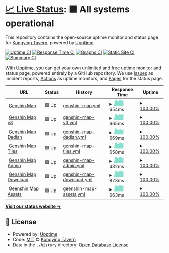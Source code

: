 # [📈 Live Status](https://kongying-tavern.github.io/upptime): <!--live status--> **🟩 All systems operational**

This repository contains the open-source uptime monitor and status page for [Kongying Tavern](https://yuanshen.site), powered by [Upptime](https://github.com/upptime/upptime).

[![Uptime CI](https://github.com/kongying-tavern/upptime/workflows/Uptime%20CI/badge.svg)](https://github.com/kongying-tavern/upptime/actions?query=workflow%3A%22Uptime+CI%22)
[![Response Time CI](https://github.com/kongying-tavern/upptime/workflows/Response%20Time%20CI/badge.svg)](https://github.com/kongying-tavern/upptime/actions?query=workflow%3A%22Response+Time+CI%22)
[![Graphs CI](https://github.com/kongying-tavern/upptime/workflows/Graphs%20CI/badge.svg)](https://github.com/kongying-tavern/upptime/actions?query=workflow%3A%22Graphs+CI%22)
[![Static Site CI](https://github.com/kongying-tavern/upptime/workflows/Static%20Site%20CI/badge.svg)](https://github.com/kongying-tavern/upptime/actions?query=workflow%3A%22Static+Site+CI%22)
[![Summary CI](https://github.com/kongying-tavern/upptime/workflows/Summary%20CI/badge.svg)](https://github.com/kongying-tavern/upptime/actions?query=workflow%3A%22Summary+CI%22)

With [Upptime](https://upptime.js.org), you can get your own unlimited and free uptime monitor and status page, powered entirely by a GitHub repository. We use [Issues](https://github.com/kongying-tavern/upptime/issues) as incident reports, [Actions](https://github.com/kongying-tavern/upptime/actions) as uptime monitors, and [Pages](https://kongying-tavern.github.io/upptime) for the status page.

<!--start: status pages-->
<!-- This summary is generated by Upptime (https://github.com/upptime/upptime) -->
<!-- Do not edit this manually, your changes will be overwritten -->
<!-- prettier-ignore -->
| URL | Status | History | Response Time | Uptime |
| --- | ------ | ------- | ------------- | ------ |
| <img alt="" src="https://icons.duckduckgo.com/ip3/yuanshen.site.ico" height="13"> [Genshin Map](https://yuanshen.site) | 🟩 Up | [genshin-map.yml](https://github.com/kongying-tavern/upptime/commits/HEAD/history/genshin-map.yml) | <details><summary><img alt="Response time graph" src="./graphs/genshin-map/response-time-week.png" height="20"> 654ms</summary><br><a href="https://kongying-tavern.github.io/upptime/history/genshin-map"><img alt="Response time 669" src="https://img.shields.io/endpoint?url=https%3A%2F%2Fraw.githubusercontent.com%2Fkongying-tavern%2Fupptime%2FHEAD%2Fapi%2Fgenshin-map%2Fresponse-time.json"></a><br><a href="https://kongying-tavern.github.io/upptime/history/genshin-map"><img alt="24-hour response time 603" src="https://img.shields.io/endpoint?url=https%3A%2F%2Fraw.githubusercontent.com%2Fkongying-tavern%2Fupptime%2FHEAD%2Fapi%2Fgenshin-map%2Fresponse-time-day.json"></a><br><a href="https://kongying-tavern.github.io/upptime/history/genshin-map"><img alt="7-day response time 654" src="https://img.shields.io/endpoint?url=https%3A%2F%2Fraw.githubusercontent.com%2Fkongying-tavern%2Fupptime%2FHEAD%2Fapi%2Fgenshin-map%2Fresponse-time-week.json"></a><br><a href="https://kongying-tavern.github.io/upptime/history/genshin-map"><img alt="30-day response time 669" src="https://img.shields.io/endpoint?url=https%3A%2F%2Fraw.githubusercontent.com%2Fkongying-tavern%2Fupptime%2FHEAD%2Fapi%2Fgenshin-map%2Fresponse-time-month.json"></a><br><a href="https://kongying-tavern.github.io/upptime/history/genshin-map"><img alt="1-year response time 669" src="https://img.shields.io/endpoint?url=https%3A%2F%2Fraw.githubusercontent.com%2Fkongying-tavern%2Fupptime%2FHEAD%2Fapi%2Fgenshin-map%2Fresponse-time-year.json"></a></details> | <details><summary><a href="https://kongying-tavern.github.io/upptime/history/genshin-map">100.00%</a></summary><a href="https://kongying-tavern.github.io/upptime/history/genshin-map"><img alt="All-time uptime 99.88%" src="https://img.shields.io/endpoint?url=https%3A%2F%2Fraw.githubusercontent.com%2Fkongying-tavern%2Fupptime%2FHEAD%2Fapi%2Fgenshin-map%2Fuptime.json"></a><br><a href="https://kongying-tavern.github.io/upptime/history/genshin-map"><img alt="24-hour uptime 100.00%" src="https://img.shields.io/endpoint?url=https%3A%2F%2Fraw.githubusercontent.com%2Fkongying-tavern%2Fupptime%2FHEAD%2Fapi%2Fgenshin-map%2Fuptime-day.json"></a><br><a href="https://kongying-tavern.github.io/upptime/history/genshin-map"><img alt="7-day uptime 100.00%" src="https://img.shields.io/endpoint?url=https%3A%2F%2Fraw.githubusercontent.com%2Fkongying-tavern%2Fupptime%2FHEAD%2Fapi%2Fgenshin-map%2Fuptime-week.json"></a><br><a href="https://kongying-tavern.github.io/upptime/history/genshin-map"><img alt="30-day uptime 99.88%" src="https://img.shields.io/endpoint?url=https%3A%2F%2Fraw.githubusercontent.com%2Fkongying-tavern%2Fupptime%2FHEAD%2Fapi%2Fgenshin-map%2Fuptime-month.json"></a><br><a href="https://kongying-tavern.github.io/upptime/history/genshin-map"><img alt="1-year uptime 99.88%" src="https://img.shields.io/endpoint?url=https%3A%2F%2Fraw.githubusercontent.com%2Fkongying-tavern%2Fupptime%2FHEAD%2Fapi%2Fgenshin-map%2Fuptime-year.json"></a></details>
| <img alt="" src="https://icons.duckduckgo.com/ip3/v3.yuanshen.site.ico" height="13"> [Genshin Map v3](https://v3.yuanshen.site) | 🟩 Up | [genshin-map-v3.yml](https://github.com/kongying-tavern/upptime/commits/HEAD/history/genshin-map-v3.yml) | <details><summary><img alt="Response time graph" src="./graphs/genshin-map-v3/response-time-week.png" height="20"> 665ms</summary><br><a href="https://kongying-tavern.github.io/upptime/history/genshin-map-v3"><img alt="Response time 682" src="https://img.shields.io/endpoint?url=https%3A%2F%2Fraw.githubusercontent.com%2Fkongying-tavern%2Fupptime%2FHEAD%2Fapi%2Fgenshin-map-v3%2Fresponse-time.json"></a><br><a href="https://kongying-tavern.github.io/upptime/history/genshin-map-v3"><img alt="24-hour response time 622" src="https://img.shields.io/endpoint?url=https%3A%2F%2Fraw.githubusercontent.com%2Fkongying-tavern%2Fupptime%2FHEAD%2Fapi%2Fgenshin-map-v3%2Fresponse-time-day.json"></a><br><a href="https://kongying-tavern.github.io/upptime/history/genshin-map-v3"><img alt="7-day response time 665" src="https://img.shields.io/endpoint?url=https%3A%2F%2Fraw.githubusercontent.com%2Fkongying-tavern%2Fupptime%2FHEAD%2Fapi%2Fgenshin-map-v3%2Fresponse-time-week.json"></a><br><a href="https://kongying-tavern.github.io/upptime/history/genshin-map-v3"><img alt="30-day response time 682" src="https://img.shields.io/endpoint?url=https%3A%2F%2Fraw.githubusercontent.com%2Fkongying-tavern%2Fupptime%2FHEAD%2Fapi%2Fgenshin-map-v3%2Fresponse-time-month.json"></a><br><a href="https://kongying-tavern.github.io/upptime/history/genshin-map-v3"><img alt="1-year response time 682" src="https://img.shields.io/endpoint?url=https%3A%2F%2Fraw.githubusercontent.com%2Fkongying-tavern%2Fupptime%2FHEAD%2Fapi%2Fgenshin-map-v3%2Fresponse-time-year.json"></a></details> | <details><summary><a href="https://kongying-tavern.github.io/upptime/history/genshin-map-v3">100.00%</a></summary><a href="https://kongying-tavern.github.io/upptime/history/genshin-map-v3"><img alt="All-time uptime 99.88%" src="https://img.shields.io/endpoint?url=https%3A%2F%2Fraw.githubusercontent.com%2Fkongying-tavern%2Fupptime%2FHEAD%2Fapi%2Fgenshin-map-v3%2Fuptime.json"></a><br><a href="https://kongying-tavern.github.io/upptime/history/genshin-map-v3"><img alt="24-hour uptime 100.00%" src="https://img.shields.io/endpoint?url=https%3A%2F%2Fraw.githubusercontent.com%2Fkongying-tavern%2Fupptime%2FHEAD%2Fapi%2Fgenshin-map-v3%2Fuptime-day.json"></a><br><a href="https://kongying-tavern.github.io/upptime/history/genshin-map-v3"><img alt="7-day uptime 100.00%" src="https://img.shields.io/endpoint?url=https%3A%2F%2Fraw.githubusercontent.com%2Fkongying-tavern%2Fupptime%2FHEAD%2Fapi%2Fgenshin-map-v3%2Fuptime-week.json"></a><br><a href="https://kongying-tavern.github.io/upptime/history/genshin-map-v3"><img alt="30-day uptime 99.88%" src="https://img.shields.io/endpoint?url=https%3A%2F%2Fraw.githubusercontent.com%2Fkongying-tavern%2Fupptime%2FHEAD%2Fapi%2Fgenshin-map-v3%2Fuptime-month.json"></a><br><a href="https://kongying-tavern.github.io/upptime/history/genshin-map-v3"><img alt="1-year uptime 99.88%" src="https://img.shields.io/endpoint?url=https%3A%2F%2Fraw.githubusercontent.com%2Fkongying-tavern%2Fupptime%2FHEAD%2Fapi%2Fgenshin-map-v3%2Fuptime-year.json"></a></details>
| <img alt="" src="https://icons.duckduckgo.com/ip3/dadian.yuanshen.site.ico" height="13"> [Genshin Map Dadian](https://dadian.yuanshen.site) | 🟩 Up | [genshin-map-dadian.yml](https://github.com/kongying-tavern/upptime/commits/HEAD/history/genshin-map-dadian.yml) | <details><summary><img alt="Response time graph" src="./graphs/genshin-map-dadian/response-time-week.png" height="20"> 669ms</summary><br><a href="https://kongying-tavern.github.io/upptime/history/genshin-map-dadian"><img alt="Response time 686" src="https://img.shields.io/endpoint?url=https%3A%2F%2Fraw.githubusercontent.com%2Fkongying-tavern%2Fupptime%2FHEAD%2Fapi%2Fgenshin-map-dadian%2Fresponse-time.json"></a><br><a href="https://kongying-tavern.github.io/upptime/history/genshin-map-dadian"><img alt="24-hour response time 644" src="https://img.shields.io/endpoint?url=https%3A%2F%2Fraw.githubusercontent.com%2Fkongying-tavern%2Fupptime%2FHEAD%2Fapi%2Fgenshin-map-dadian%2Fresponse-time-day.json"></a><br><a href="https://kongying-tavern.github.io/upptime/history/genshin-map-dadian"><img alt="7-day response time 669" src="https://img.shields.io/endpoint?url=https%3A%2F%2Fraw.githubusercontent.com%2Fkongying-tavern%2Fupptime%2FHEAD%2Fapi%2Fgenshin-map-dadian%2Fresponse-time-week.json"></a><br><a href="https://kongying-tavern.github.io/upptime/history/genshin-map-dadian"><img alt="30-day response time 686" src="https://img.shields.io/endpoint?url=https%3A%2F%2Fraw.githubusercontent.com%2Fkongying-tavern%2Fupptime%2FHEAD%2Fapi%2Fgenshin-map-dadian%2Fresponse-time-month.json"></a><br><a href="https://kongying-tavern.github.io/upptime/history/genshin-map-dadian"><img alt="1-year response time 686" src="https://img.shields.io/endpoint?url=https%3A%2F%2Fraw.githubusercontent.com%2Fkongying-tavern%2Fupptime%2FHEAD%2Fapi%2Fgenshin-map-dadian%2Fresponse-time-year.json"></a></details> | <details><summary><a href="https://kongying-tavern.github.io/upptime/history/genshin-map-dadian">100.00%</a></summary><a href="https://kongying-tavern.github.io/upptime/history/genshin-map-dadian"><img alt="All-time uptime 99.89%" src="https://img.shields.io/endpoint?url=https%3A%2F%2Fraw.githubusercontent.com%2Fkongying-tavern%2Fupptime%2FHEAD%2Fapi%2Fgenshin-map-dadian%2Fuptime.json"></a><br><a href="https://kongying-tavern.github.io/upptime/history/genshin-map-dadian"><img alt="24-hour uptime 100.00%" src="https://img.shields.io/endpoint?url=https%3A%2F%2Fraw.githubusercontent.com%2Fkongying-tavern%2Fupptime%2FHEAD%2Fapi%2Fgenshin-map-dadian%2Fuptime-day.json"></a><br><a href="https://kongying-tavern.github.io/upptime/history/genshin-map-dadian"><img alt="7-day uptime 100.00%" src="https://img.shields.io/endpoint?url=https%3A%2F%2Fraw.githubusercontent.com%2Fkongying-tavern%2Fupptime%2FHEAD%2Fapi%2Fgenshin-map-dadian%2Fuptime-week.json"></a><br><a href="https://kongying-tavern.github.io/upptime/history/genshin-map-dadian"><img alt="30-day uptime 99.89%" src="https://img.shields.io/endpoint?url=https%3A%2F%2Fraw.githubusercontent.com%2Fkongying-tavern%2Fupptime%2FHEAD%2Fapi%2Fgenshin-map-dadian%2Fuptime-month.json"></a><br><a href="https://kongying-tavern.github.io/upptime/history/genshin-map-dadian"><img alt="1-year uptime 99.89%" src="https://img.shields.io/endpoint?url=https%3A%2F%2Fraw.githubusercontent.com%2Fkongying-tavern%2Fupptime%2FHEAD%2Fapi%2Fgenshin-map-dadian%2Fuptime-year.json"></a></details>
| <img alt="" src="https://icons.duckduckgo.com/ip3/tiles.yuanshen.site.ico" height="13"> [Genshin Map Tiles](https://tiles.yuanshen.site) | 🟩 Up | [genshin-map-tiles.yml](https://github.com/kongying-tavern/upptime/commits/HEAD/history/genshin-map-tiles.yml) | <details><summary><img alt="Response time graph" src="./graphs/genshin-map-tiles/response-time-week.png" height="20"> 658ms</summary><br><a href="https://kongying-tavern.github.io/upptime/history/genshin-map-tiles"><img alt="Response time 665" src="https://img.shields.io/endpoint?url=https%3A%2F%2Fraw.githubusercontent.com%2Fkongying-tavern%2Fupptime%2FHEAD%2Fapi%2Fgenshin-map-tiles%2Fresponse-time.json"></a><br><a href="https://kongying-tavern.github.io/upptime/history/genshin-map-tiles"><img alt="24-hour response time 631" src="https://img.shields.io/endpoint?url=https%3A%2F%2Fraw.githubusercontent.com%2Fkongying-tavern%2Fupptime%2FHEAD%2Fapi%2Fgenshin-map-tiles%2Fresponse-time-day.json"></a><br><a href="https://kongying-tavern.github.io/upptime/history/genshin-map-tiles"><img alt="7-day response time 658" src="https://img.shields.io/endpoint?url=https%3A%2F%2Fraw.githubusercontent.com%2Fkongying-tavern%2Fupptime%2FHEAD%2Fapi%2Fgenshin-map-tiles%2Fresponse-time-week.json"></a><br><a href="https://kongying-tavern.github.io/upptime/history/genshin-map-tiles"><img alt="30-day response time 665" src="https://img.shields.io/endpoint?url=https%3A%2F%2Fraw.githubusercontent.com%2Fkongying-tavern%2Fupptime%2FHEAD%2Fapi%2Fgenshin-map-tiles%2Fresponse-time-month.json"></a><br><a href="https://kongying-tavern.github.io/upptime/history/genshin-map-tiles"><img alt="1-year response time 665" src="https://img.shields.io/endpoint?url=https%3A%2F%2Fraw.githubusercontent.com%2Fkongying-tavern%2Fupptime%2FHEAD%2Fapi%2Fgenshin-map-tiles%2Fresponse-time-year.json"></a></details> | <details><summary><a href="https://kongying-tavern.github.io/upptime/history/genshin-map-tiles">100.00%</a></summary><a href="https://kongying-tavern.github.io/upptime/history/genshin-map-tiles"><img alt="All-time uptime 99.89%" src="https://img.shields.io/endpoint?url=https%3A%2F%2Fraw.githubusercontent.com%2Fkongying-tavern%2Fupptime%2FHEAD%2Fapi%2Fgenshin-map-tiles%2Fuptime.json"></a><br><a href="https://kongying-tavern.github.io/upptime/history/genshin-map-tiles"><img alt="24-hour uptime 100.00%" src="https://img.shields.io/endpoint?url=https%3A%2F%2Fraw.githubusercontent.com%2Fkongying-tavern%2Fupptime%2FHEAD%2Fapi%2Fgenshin-map-tiles%2Fuptime-day.json"></a><br><a href="https://kongying-tavern.github.io/upptime/history/genshin-map-tiles"><img alt="7-day uptime 100.00%" src="https://img.shields.io/endpoint?url=https%3A%2F%2Fraw.githubusercontent.com%2Fkongying-tavern%2Fupptime%2FHEAD%2Fapi%2Fgenshin-map-tiles%2Fuptime-week.json"></a><br><a href="https://kongying-tavern.github.io/upptime/history/genshin-map-tiles"><img alt="30-day uptime 99.89%" src="https://img.shields.io/endpoint?url=https%3A%2F%2Fraw.githubusercontent.com%2Fkongying-tavern%2Fupptime%2FHEAD%2Fapi%2Fgenshin-map-tiles%2Fuptime-month.json"></a><br><a href="https://kongying-tavern.github.io/upptime/history/genshin-map-tiles"><img alt="1-year uptime 99.89%" src="https://img.shields.io/endpoint?url=https%3A%2F%2Fraw.githubusercontent.com%2Fkongying-tavern%2Fupptime%2FHEAD%2Fapi%2Fgenshin-map-tiles%2Fuptime-year.json"></a></details>
| <img alt="" src="https://icons.duckduckgo.com/ip3/admin.yuanshen.site.ico" height="13"> [Genshin Map Admin](http://admin.yuanshen.site) | 🟩 Up | [genshin-map-admin.yml](https://github.com/kongying-tavern/upptime/commits/HEAD/history/genshin-map-admin.yml) | <details><summary><img alt="Response time graph" src="./graphs/genshin-map-admin/response-time-week.png" height="20"> 432ms</summary><br><a href="https://kongying-tavern.github.io/upptime/history/genshin-map-admin"><img alt="Response time 434" src="https://img.shields.io/endpoint?url=https%3A%2F%2Fraw.githubusercontent.com%2Fkongying-tavern%2Fupptime%2FHEAD%2Fapi%2Fgenshin-map-admin%2Fresponse-time.json"></a><br><a href="https://kongying-tavern.github.io/upptime/history/genshin-map-admin"><img alt="24-hour response time 427" src="https://img.shields.io/endpoint?url=https%3A%2F%2Fraw.githubusercontent.com%2Fkongying-tavern%2Fupptime%2FHEAD%2Fapi%2Fgenshin-map-admin%2Fresponse-time-day.json"></a><br><a href="https://kongying-tavern.github.io/upptime/history/genshin-map-admin"><img alt="7-day response time 432" src="https://img.shields.io/endpoint?url=https%3A%2F%2Fraw.githubusercontent.com%2Fkongying-tavern%2Fupptime%2FHEAD%2Fapi%2Fgenshin-map-admin%2Fresponse-time-week.json"></a><br><a href="https://kongying-tavern.github.io/upptime/history/genshin-map-admin"><img alt="30-day response time 434" src="https://img.shields.io/endpoint?url=https%3A%2F%2Fraw.githubusercontent.com%2Fkongying-tavern%2Fupptime%2FHEAD%2Fapi%2Fgenshin-map-admin%2Fresponse-time-month.json"></a><br><a href="https://kongying-tavern.github.io/upptime/history/genshin-map-admin"><img alt="1-year response time 434" src="https://img.shields.io/endpoint?url=https%3A%2F%2Fraw.githubusercontent.com%2Fkongying-tavern%2Fupptime%2FHEAD%2Fapi%2Fgenshin-map-admin%2Fresponse-time-year.json"></a></details> | <details><summary><a href="https://kongying-tavern.github.io/upptime/history/genshin-map-admin">100.00%</a></summary><a href="https://kongying-tavern.github.io/upptime/history/genshin-map-admin"><img alt="All-time uptime 99.89%" src="https://img.shields.io/endpoint?url=https%3A%2F%2Fraw.githubusercontent.com%2Fkongying-tavern%2Fupptime%2FHEAD%2Fapi%2Fgenshin-map-admin%2Fuptime.json"></a><br><a href="https://kongying-tavern.github.io/upptime/history/genshin-map-admin"><img alt="24-hour uptime 100.00%" src="https://img.shields.io/endpoint?url=https%3A%2F%2Fraw.githubusercontent.com%2Fkongying-tavern%2Fupptime%2FHEAD%2Fapi%2Fgenshin-map-admin%2Fuptime-day.json"></a><br><a href="https://kongying-tavern.github.io/upptime/history/genshin-map-admin"><img alt="7-day uptime 100.00%" src="https://img.shields.io/endpoint?url=https%3A%2F%2Fraw.githubusercontent.com%2Fkongying-tavern%2Fupptime%2FHEAD%2Fapi%2Fgenshin-map-admin%2Fuptime-week.json"></a><br><a href="https://kongying-tavern.github.io/upptime/history/genshin-map-admin"><img alt="30-day uptime 99.89%" src="https://img.shields.io/endpoint?url=https%3A%2F%2Fraw.githubusercontent.com%2Fkongying-tavern%2Fupptime%2FHEAD%2Fapi%2Fgenshin-map-admin%2Fuptime-month.json"></a><br><a href="https://kongying-tavern.github.io/upptime/history/genshin-map-admin"><img alt="1-year uptime 99.89%" src="https://img.shields.io/endpoint?url=https%3A%2F%2Fraw.githubusercontent.com%2Fkongying-tavern%2Fupptime%2FHEAD%2Fapi%2Fgenshin-map-admin%2Fuptime-year.json"></a></details>
| <img alt="" src="https://icons.duckduckgo.com/ip3/download.yuanshen.site.ico" height="13"> [Genshin Map Download](https://download.yuanshen.site) | 🟩 Up | [genshin-map-download.yml](https://github.com/kongying-tavern/upptime/commits/HEAD/history/genshin-map-download.yml) | <details><summary><img alt="Response time graph" src="./graphs/genshin-map-download/response-time-week.png" height="20"> 873ms</summary><br><a href="https://kongying-tavern.github.io/upptime/history/genshin-map-download"><img alt="Response time 894" src="https://img.shields.io/endpoint?url=https%3A%2F%2Fraw.githubusercontent.com%2Fkongying-tavern%2Fupptime%2FHEAD%2Fapi%2Fgenshin-map-download%2Fresponse-time.json"></a><br><a href="https://kongying-tavern.github.io/upptime/history/genshin-map-download"><img alt="24-hour response time 816" src="https://img.shields.io/endpoint?url=https%3A%2F%2Fraw.githubusercontent.com%2Fkongying-tavern%2Fupptime%2FHEAD%2Fapi%2Fgenshin-map-download%2Fresponse-time-day.json"></a><br><a href="https://kongying-tavern.github.io/upptime/history/genshin-map-download"><img alt="7-day response time 873" src="https://img.shields.io/endpoint?url=https%3A%2F%2Fraw.githubusercontent.com%2Fkongying-tavern%2Fupptime%2FHEAD%2Fapi%2Fgenshin-map-download%2Fresponse-time-week.json"></a><br><a href="https://kongying-tavern.github.io/upptime/history/genshin-map-download"><img alt="30-day response time 894" src="https://img.shields.io/endpoint?url=https%3A%2F%2Fraw.githubusercontent.com%2Fkongying-tavern%2Fupptime%2FHEAD%2Fapi%2Fgenshin-map-download%2Fresponse-time-month.json"></a><br><a href="https://kongying-tavern.github.io/upptime/history/genshin-map-download"><img alt="1-year response time 894" src="https://img.shields.io/endpoint?url=https%3A%2F%2Fraw.githubusercontent.com%2Fkongying-tavern%2Fupptime%2FHEAD%2Fapi%2Fgenshin-map-download%2Fresponse-time-year.json"></a></details> | <details><summary><a href="https://kongying-tavern.github.io/upptime/history/genshin-map-download">100.00%</a></summary><a href="https://kongying-tavern.github.io/upptime/history/genshin-map-download"><img alt="All-time uptime 99.89%" src="https://img.shields.io/endpoint?url=https%3A%2F%2Fraw.githubusercontent.com%2Fkongying-tavern%2Fupptime%2FHEAD%2Fapi%2Fgenshin-map-download%2Fuptime.json"></a><br><a href="https://kongying-tavern.github.io/upptime/history/genshin-map-download"><img alt="24-hour uptime 100.00%" src="https://img.shields.io/endpoint?url=https%3A%2F%2Fraw.githubusercontent.com%2Fkongying-tavern%2Fupptime%2FHEAD%2Fapi%2Fgenshin-map-download%2Fuptime-day.json"></a><br><a href="https://kongying-tavern.github.io/upptime/history/genshin-map-download"><img alt="7-day uptime 100.00%" src="https://img.shields.io/endpoint?url=https%3A%2F%2Fraw.githubusercontent.com%2Fkongying-tavern%2Fupptime%2FHEAD%2Fapi%2Fgenshin-map-download%2Fuptime-week.json"></a><br><a href="https://kongying-tavern.github.io/upptime/history/genshin-map-download"><img alt="30-day uptime 99.89%" src="https://img.shields.io/endpoint?url=https%3A%2F%2Fraw.githubusercontent.com%2Fkongying-tavern%2Fupptime%2FHEAD%2Fapi%2Fgenshin-map-download%2Fuptime-month.json"></a><br><a href="https://kongying-tavern.github.io/upptime/history/genshin-map-download"><img alt="1-year uptime 99.89%" src="https://img.shields.io/endpoint?url=https%3A%2F%2Fraw.githubusercontent.com%2Fkongying-tavern%2Fupptime%2FHEAD%2Fapi%2Fgenshin-map-download%2Fuptime-year.json"></a></details>
| <img alt="" src="https://icons.duckduckgo.com/ip3/assets.yuanshen.site.ico" height="13"> [Geenshin Map Assets](https://assets.yuanshen.site/) | 🟩 Up | [geenshin-map-assets.yml](https://github.com/kongying-tavern/upptime/commits/HEAD/history/geenshin-map-assets.yml) | <details><summary><img alt="Response time graph" src="./graphs/geenshin-map-assets/response-time-week.png" height="20"> 663ms</summary><br><a href="https://kongying-tavern.github.io/upptime/history/geenshin-map-assets"><img alt="Response time 650" src="https://img.shields.io/endpoint?url=https%3A%2F%2Fraw.githubusercontent.com%2Fkongying-tavern%2Fupptime%2FHEAD%2Fapi%2Fgeenshin-map-assets%2Fresponse-time.json"></a><br><a href="https://kongying-tavern.github.io/upptime/history/geenshin-map-assets"><img alt="24-hour response time 628" src="https://img.shields.io/endpoint?url=https%3A%2F%2Fraw.githubusercontent.com%2Fkongying-tavern%2Fupptime%2FHEAD%2Fapi%2Fgeenshin-map-assets%2Fresponse-time-day.json"></a><br><a href="https://kongying-tavern.github.io/upptime/history/geenshin-map-assets"><img alt="7-day response time 663" src="https://img.shields.io/endpoint?url=https%3A%2F%2Fraw.githubusercontent.com%2Fkongying-tavern%2Fupptime%2FHEAD%2Fapi%2Fgeenshin-map-assets%2Fresponse-time-week.json"></a><br><a href="https://kongying-tavern.github.io/upptime/history/geenshin-map-assets"><img alt="30-day response time 650" src="https://img.shields.io/endpoint?url=https%3A%2F%2Fraw.githubusercontent.com%2Fkongying-tavern%2Fupptime%2FHEAD%2Fapi%2Fgeenshin-map-assets%2Fresponse-time-month.json"></a><br><a href="https://kongying-tavern.github.io/upptime/history/geenshin-map-assets"><img alt="1-year response time 650" src="https://img.shields.io/endpoint?url=https%3A%2F%2Fraw.githubusercontent.com%2Fkongying-tavern%2Fupptime%2FHEAD%2Fapi%2Fgeenshin-map-assets%2Fresponse-time-year.json"></a></details> | <details><summary><a href="https://kongying-tavern.github.io/upptime/history/geenshin-map-assets">100.00%</a></summary><a href="https://kongying-tavern.github.io/upptime/history/geenshin-map-assets"><img alt="All-time uptime 99.90%" src="https://img.shields.io/endpoint?url=https%3A%2F%2Fraw.githubusercontent.com%2Fkongying-tavern%2Fupptime%2FHEAD%2Fapi%2Fgeenshin-map-assets%2Fuptime.json"></a><br><a href="https://kongying-tavern.github.io/upptime/history/geenshin-map-assets"><img alt="24-hour uptime 100.00%" src="https://img.shields.io/endpoint?url=https%3A%2F%2Fraw.githubusercontent.com%2Fkongying-tavern%2Fupptime%2FHEAD%2Fapi%2Fgeenshin-map-assets%2Fuptime-day.json"></a><br><a href="https://kongying-tavern.github.io/upptime/history/geenshin-map-assets"><img alt="7-day uptime 100.00%" src="https://img.shields.io/endpoint?url=https%3A%2F%2Fraw.githubusercontent.com%2Fkongying-tavern%2Fupptime%2FHEAD%2Fapi%2Fgeenshin-map-assets%2Fuptime-week.json"></a><br><a href="https://kongying-tavern.github.io/upptime/history/geenshin-map-assets"><img alt="30-day uptime 99.90%" src="https://img.shields.io/endpoint?url=https%3A%2F%2Fraw.githubusercontent.com%2Fkongying-tavern%2Fupptime%2FHEAD%2Fapi%2Fgeenshin-map-assets%2Fuptime-month.json"></a><br><a href="https://kongying-tavern.github.io/upptime/history/geenshin-map-assets"><img alt="1-year uptime 99.90%" src="https://img.shields.io/endpoint?url=https%3A%2F%2Fraw.githubusercontent.com%2Fkongying-tavern%2Fupptime%2FHEAD%2Fapi%2Fgeenshin-map-assets%2Fuptime-year.json"></a></details>

<!--end: status pages-->

[**Visit our status website →**](https://kongying-tavern.github.io/upptime)

## 📄 License

- Powered by: [Upptime](https://github.com/upptime/upptime)
- Code: [MIT](./LICENSE) © [Kongying Tavern](https://yuanshen.site)
- Data in the `./history` directory: [Open Database License](https://opendatacommons.org/licenses/odbl/1-0/)
